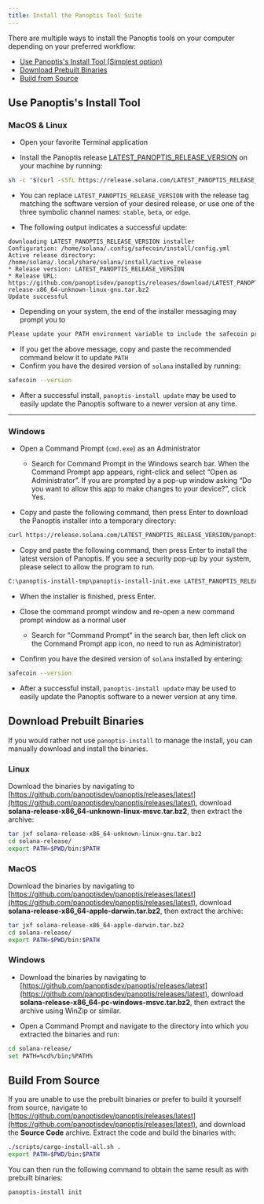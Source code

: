```yaml
---
title: Install the Panoptis Tool Suite
---
```


There are multiple ways to install the Panoptis tools on your computer
depending on your preferred workflow:

- [Use Panoptis's Install Tool (Simplest option)](#use-solanas-install-tool)
- [Download Prebuilt Binaries](#download-prebuilt-binaries)
- [Build from Source](#build-from-source)

## Use Panoptis's Install Tool

### MacOS & Linux

- Open your favorite Terminal application

- Install the Panoptis release
  [LATEST_PANOPTIS_RELEASE_VERSION](https://github.com/panoptisdev/panoptis/releases/tag/LATEST_PANOPTIS_RELEASE_VERSION) on your
  machine by running:

```bash
sh -c "$(curl -sSfL https://release.solana.com/LATEST_PANOPTIS_RELEASE_VERSION/install)"
```

- You can replace `LATEST_PANOPTIS_RELEASE_VERSION` with the release tag matching
  the software version of your desired release, or use one of the three symbolic
  channel names: `stable`, `beta`, or `edge`.

- The following output indicates a successful update:

```text
downloading LATEST_PANOPTIS_RELEASE_VERSION installer
Configuration: /home/solana/.config/safecoin/install/config.yml
Active release directory: /home/solana/.local/share/solana/install/active_release
* Release version: LATEST_PANOPTIS_RELEASE_VERSION
* Release URL: https://github.com/panoptisdev/panoptis/releases/download/LATEST_PANOPTIS_RELEASE_VERSION/solana-release-x86_64-unknown-linux-gnu.tar.bz2
Update successful
```

- Depending on your system, the end of the installer messaging may prompt you
  to

```bash
Please update your PATH environment variable to include the safecoin programs:
```

- If you get the above message, copy and paste the recommended command below
  it to update `PATH`
- Confirm you have the desired version of `solana` installed by running:

```bash
safecoin --version
```

- After a successful install, `panoptis-install update` may be used to easily
  update the Panoptis software to a newer version at any time.

---

### Windows

- Open a Command Prompt (`cmd.exe`) as an Administrator

  - Search for Command Prompt in the Windows search bar. When the Command
    Prompt app appears, right-click and select “Open as Administrator”.
    If you are prompted by a pop-up window asking “Do you want to allow this app to
    make changes to your device?”, click Yes.

- Copy and paste the following command, then press Enter to download the Panoptis
  installer into a temporary directory:

```bash
curl https://release.solana.com/LATEST_PANOPTIS_RELEASE_VERSION/panoptis-install-init-x86_64-pc-windows-msvc.exe --output C:\panoptis-install-tmp\panoptis-install-init.exe --create-dirs
```

- Copy and paste the following command, then press Enter to install the latest
  version of Panoptis. If you see a security pop-up by your system, please select
  to allow the program to run.

```bash
C:\panoptis-install-tmp\panoptis-install-init.exe LATEST_PANOPTIS_RELEASE_VERSION
```

- When the installer is finished, press Enter.

- Close the command prompt window and re-open a new command prompt window as a
  normal user
  - Search for "Command Prompt" in the search bar, then left click on the
    Command Prompt app icon, no need to run as Administrator)
- Confirm you have the desired version of `solana` installed by entering:

```bash
safecoin --version
```

- After a successful install, `panoptis-install update` may be used to easily
  update the Panoptis software to a newer version at any time.

## Download Prebuilt Binaries

If you would rather not use `panoptis-install` to manage the install, you can
manually download and install the binaries.

### Linux

Download the binaries by navigating to
[https://github.com/panoptisdev/panoptis/releases/latest](https://github.com/panoptisdev/panoptis/releases/latest),
download **solana-release-x86_64-unknown-linux-msvc.tar.bz2**, then extract the
archive:

```bash
tar jxf solana-release-x86_64-unknown-linux-gnu.tar.bz2
cd solana-release/
export PATH=$PWD/bin:$PATH
```

### MacOS

Download the binaries by navigating to
[https://github.com/panoptisdev/panoptis/releases/latest](https://github.com/panoptisdev/panoptis/releases/latest),
download **solana-release-x86_64-apple-darwin.tar.bz2**, then extract the
archive:

```bash
tar jxf solana-release-x86_64-apple-darwin.tar.bz2
cd solana-release/
export PATH=$PWD/bin:$PATH
```

### Windows

- Download the binaries by navigating to
  [https://github.com/panoptisdev/panoptis/releases/latest](https://github.com/panoptisdev/panoptis/releases/latest),
  download **solana-release-x86_64-pc-windows-msvc.tar.bz2**, then extract the
  archive using WinZip or similar.

- Open a Command Prompt and navigate to the directory into which you extracted
  the binaries and run:

```bash
cd solana-release/
set PATH=%cd%/bin;%PATH%
```

## Build From Source

If you are unable to use the prebuilt binaries or prefer to build it yourself
from source, navigate to
[https://github.com/panoptisdev/panoptis/releases/latest](https://github.com/panoptisdev/panoptis/releases/latest),
and download the **Source Code** archive. Extract the code and build the
binaries with:

```bash
./scripts/cargo-install-all.sh .
export PATH=$PWD/bin:$PATH
```

You can then run the following command to obtain the same result as with
prebuilt binaries:

```bash
panoptis-install init
```
